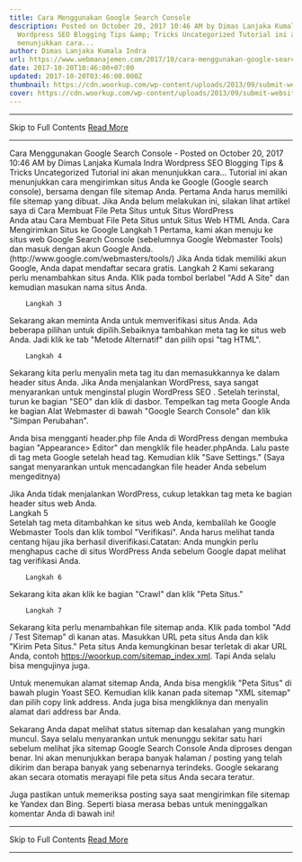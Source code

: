 ```yaml
---
title: Cara Menggunakan Google Search Console
description: Posted on October 20, 2017 10:46 AM by Dimas Lanjaka Kumala Indra
  Wordpress SEO Blogging Tips &amp; Tricks Uncategorized Tutorial ini akan
  menunjukkan cara...
author: Dimas Lanjaka Kumala Indra
url: https://www.webmanajemen.com/2017/10/cara-menggunakan-google-search-console.html
date: 2017-10-20T10:46:00+07:00
updated: 2017-10-20T03:46:00.000Z
thumbnail: https://cdn.woorkup.com/wp-content/uploads/2013/09/submit-website-to-google.png
cover: https://cdn.woorkup.com/wp-content/uploads/2013/09/submit-website-to-google.png
---
```


<hr/> Skip to Full Contents <a href="https://www.webmanajemen.com/2017/10/cara-menggunakan-google-search-console.html" rel="follow" class="button" id="read-more">Read More</a> <hr/> Cara Menggunakan Google Search Console - Posted on October 20, 2017 10:46 AM by Dimas Lanjaka Kumala Indra Wordpress SEO Blogging Tips &amp; Tricks Uncategorized Tutorial ini akan menunjukkan cara... Tutorial ini akan menunjukkan cara mengirimkan situs Anda ke Google         (Google search console), bersama dengan file sitemap Anda. Pertama Anda harus memiliki file sitemap yang dibuat. Jika Anda belum melakukan ini, silakan lihat artikel saya di Cara Membuat File Peta Situs untuk Situs WordPress Anda atau Cara Membuat File Peta Situs untuk Situs Web HTML Anda.
        Cara Mengirimkan Situs ke Google     
        Langkah 1     
Pertama, kami akan menuju ke situs web                      Google Search Console                  (sebelumnya Google Webmaster Tools) dan masuk dengan akun Google Anda. (http://www.google.com/webmasters/tools/) Jika Anda tidak memiliki akun Google, Anda dapat                      mendaftar                  secara gratis.     
        Langkah 2     
Kami sekarang perlu menambahkan situs Anda. Klik pada tombol berlabel         "Add A Site" dan kemudian masukan nama situs Anda.     
    
        Langkah 3     
Sekarang akan meminta Anda untuk memverifikasi situs Anda. Ada beberapa         pilihan untuk dipilih.Sebaiknya tambahkan meta tag ke situs web Anda.         Jadi klik ke tab "Metode Alternatif" dan pilih opsi "tag HTML".     
    
        Langkah 4     
Sekarang kita perlu menyalin meta tag itu dan memasukkannya ke dalam         header situs Anda. Jika Anda menjalankan WordPress, saya sangat         menyarankan untuk menginstal plugin                     WordPress SEO                 . Setelah terinstal, turun ke bagian "SEO" dan klik di dasbor.         Tempelkan tag meta Google Anda ke bagian Alat Webmaster di bawah         "Google Search Console" dan klik "Simpan Perubahan".     
    
Anda bisa mengganti header.php file Anda di WordPress dengan membuka bagian "Appearance> Editor" dan mengklik file        header.phpAnda. Lalu paste di tag meta Google setelah head         tag. Kemudian klik "Save Settings." (Saya sangat menyarankan untuk         mencadangkan file header Anda sebelum mengeditnya)     
    
Jika Anda tidak menjalankan WordPress, cukup letakkan tag meta ke         bagian header situs web Anda.     
        Langkah 5     
Setelah tag meta ditambahkan ke situs web Anda, kembalilah ke Google         Webmaster Tools dan klik tombol "Verifikasi". Anda harus melihat tanda         centang hijau jika berhasil diverifikasi.Catatan: Anda mungkin perlu         menghapus cache di situs WordPress Anda sebelum Google dapat melihat         tag verifikasi Anda.     
    
        Langkah 6     
Sekarang kita akan klik ke bagian "Crawl" dan klik "Peta Situs."     
    
        Langkah 7     
Sekarang kita perlu menambahkan file sitemap anda. Klik pada tombol         "Add / Test Sitemap" di kanan atas. Masukkan URL peta situs Anda dan         klik "Kirim Peta Situs." Peta situs Anda kemungkinan besar terletak di         akar URL Anda, contoh https://woorkup.com/sitemap_index.xml. Tapi Anda         selalu bisa mengujinya juga.     
    
Untuk menemukan alamat sitemap Anda, Anda bisa mengklik "Peta Situs" di         bawah plugin Yoast SEO. Kemudian klik kanan pada sitemap "XML sitemap"         dan pilih copy link address. Anda juga bisa mengkliknya dan menyalin         alamat dari address bar Anda.     
    
Sekarang Anda dapat melihat status sitemap dan kesalahan yang mungkin         muncul. Saya selalu menyarankan untuk menunggu sekitar satu hari         sebelum melihat jika sitemap Google Search Console Anda diproses dengan         benar. Ini akan menunjukkan berapa banyak halaman / posting yang telah         dikirim dan berapa banyak yang sebenarnya terindeks. Google sekarang         akan secara otomatis merayapi file peta situs Anda secara teratur.     
    
Juga pastikan untuk memeriksa posting saya saat mengirimkan file sitemap ke Yandex dan Bing.
Seperti biasa merasa bebas untuk meninggalkan komentar Anda di bawah ini! <hr/> Skip to Full Contents <a href="https://www.webmanajemen.com/2017/10/cara-menggunakan-google-search-console.html" rel="follow" class="button" id="read-more">Read More</a> <hr/>